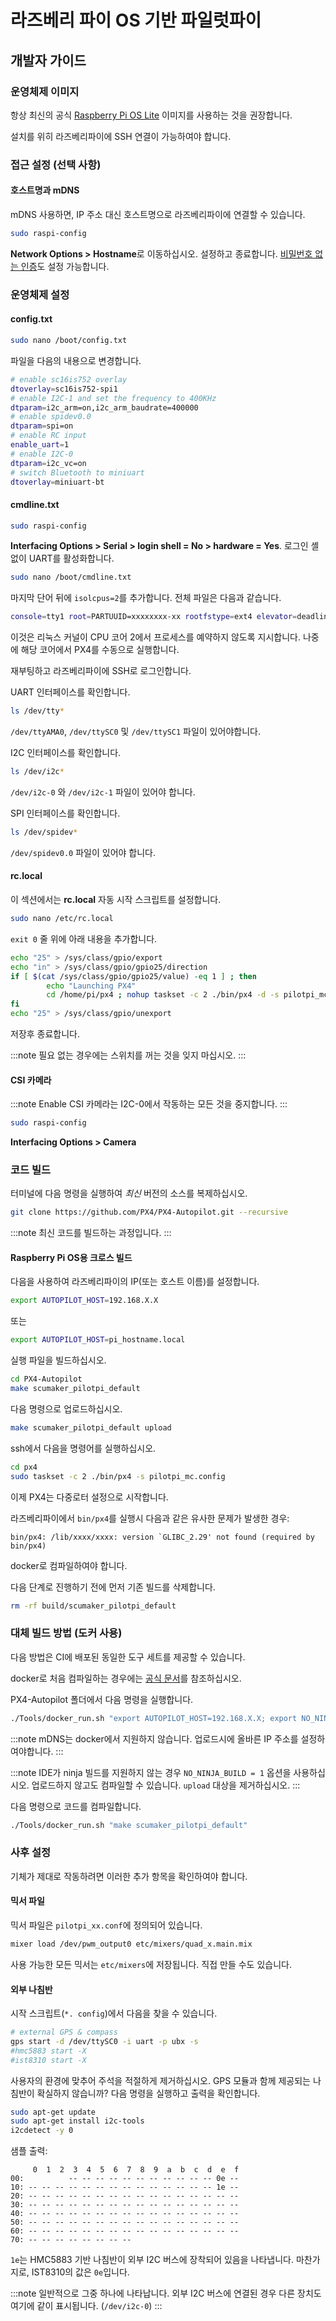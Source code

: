 # 라즈베리 파이 OS 기반 파일럿파이

## 개발자 가이드

### 운영체제 이미지

항상 최신의 공식 [Raspberry Pi OS Lite](https://downloads.raspberrypi.org/raspios_lite_armhf_latest) 이미지를 사용하는 것을 권장합니다.

설치를 위히 라즈베리파이에 SSH 연결이 가능하여야 합니다.

### 접근 설정 (선택 사항)

#### 호스트명과 mDNS

mDNS 사용하면, IP 주소 대신 호스트명으로 라즈베리파이에 연결할 수 있습니다.

```sh
sudo raspi-config
```

**Network Options > Hostname**로 이동하십시오. 설정하고 종료합니다. [비밀번호 없는 인증](https://www.raspberrypi.org/documentation/remote-access/ssh/passwordless.md)도 설정 가능합니다.

### 운영체제 설정

#### config.txt

```sh
sudo nano /boot/config.txt
```

파일을 다음의 내용으로 변경합니다.

```sh
# enable sc16is752 overlay
dtoverlay=sc16is752-spi1
# enable I2C-1 and set the frequency to 400KHz
dtparam=i2c_arm=on,i2c_arm_baudrate=400000
# enable spidev0.0
dtparam=spi=on
# enable RC input
enable_uart=1
# enable I2C-0
dtparam=i2c_vc=on
# switch Bluetooth to miniuart
dtoverlay=miniuart-bt
```

#### cmdline.txt

```sh
sudo raspi-config
```

**Interfacing Options > Serial > login shell = No > hardware = Yes**. 로그인 셸없이 UART를 활성화합니다.

```sh
sudo nano /boot/cmdline.txt
```

마지막 단어 뒤에 `isolcpus=2`를 추가합니다. 전체 파일은 다음과 같습니다.

```sh
console=tty1 root=PARTUUID=xxxxxxxx-xx rootfstype=ext4 elevator=deadline fsck.repair=yes rootwait isolcpus=2
```

이것은 리눅스 커널이 CPU 코어 2에서 프로세스를 예약하지 않도록 지시합니다. 나중에 해당 코어에서 PX4를 수동으로 실행합니다.

재부팅하고 라즈베리파이에 SSH로 로그인합니다.

UART 인터페이스를 확인합니다.

```sh
ls /dev/tty*
```

`/dev/ttyAMA0`, `/dev/ttySC0` 및 `/dev/ttySC1` 파일이 있어야합니다.

I2C 인터페이스를 확인합니다.

```sh
ls /dev/i2c*
```

`/dev/i2c-0` 와 `/dev/i2c-1` 파일이 있어야 합니다.

SPI 인터페이스를 확인합니다.

```sh
ls /dev/spidev*
```

`/dev/spidev0.0` 파일이 있어야 합니다.

#### rc.local

이 섹션에서는 **rc.local** 자동 시작 스크립트를 설정합니다.

```sh
sudo nano /etc/rc.local
```

`exit 0` 줄 위에 아래 내용을 추가합니다.

```sh
echo "25" > /sys/class/gpio/export
echo "in" > /sys/class/gpio/gpio25/direction
if [ $(cat /sys/class/gpio/gpio25/value) -eq 1 ] ; then
        echo "Launching PX4"
        cd /home/pi/px4 ; nohup taskset -c 2 ./bin/px4 -d -s pilotpi_mc.config 2 &> 1 > /home/pi/px4/px4.log &
fi
echo "25" > /sys/class/gpio/unexport
```

저장후 종료합니다.

:::note
필요 없는 경우에는 스위치를 꺼는 것을 잊지 마십시오.
:::

#### CSI 카메라

:::note
Enable CSI 카메라는 I2C-0에서 작동하는 모든 것을 중지합니다.
:::

```sh
sudo raspi-config
```

**Interfacing Options > Camera**

### 코드 빌드

터미널에 다음 명령을 실행하여 *최신* 버전의 소스를 복제하십시오.

```sh
git clone https://github.com/PX4/PX4-Autopilot.git --recursive
```

:::note
최신 코드를 빌드하는 과정입니다.
:::

#### Raspberry Pi OS용 크로스 빌드

다음을 사용하여 라즈베리파이의 IP(또는 호스트 이름)를 설정합니다.

```sh
export AUTOPILOT_HOST=192.168.X.X
```

또는

```sh
export AUTOPILOT_HOST=pi_hostname.local
```

실행 파일을 빌드하십시오.

```sh
cd PX4-Autopilot
make scumaker_pilotpi_default
```

다음 명령으로 업로드하십시오.

```sh
make scumaker_pilotpi_default upload
```

ssh에서 다음을 명령어를 실행하십시오.

```sh
cd px4
sudo taskset -c 2 ./bin/px4 -s pilotpi_mc.config
```

이제 PX4는 다중로터 설정으로 시작합니다.

라즈베리파이에서 `bin/px4`를 실행시 다음과 같은 유사한 문제가 발생한 경우:

```
bin/px4: /lib/xxxx/xxxx: version `GLIBC_2.29' not found (required by bin/px4)
```

docker로 컴파일하여야 합니다.

다음 단계로 진행하기 전에 먼저 기존 빌드를 삭제합니다.

```sh
rm -rf build/scumaker_pilotpi_default
```

### 대체 빌드 방법 (도커 사용)

다음 방법은 CI에 배포된 동일한 도구 세트를 제공할 수 있습니다.

docker로 처음 컴파일하는 경우에는 [공식 문서](../test_and_ci/docker.md#prerequisites)를 참조하십시오.

PX4-Autopilot 폴더에서 다음 명령을 실행합니다.

```sh
./Tools/docker_run.sh "export AUTOPILOT_HOST=192.168.X.X; export NO_NINJA_BUILD=1; make scumaker_pilotpi_default upload"
```

:::note
mDNS는 docker에서 지원하지 않습니다. 업로드시에 올바른 IP 주소를 설정하여야합니다.
:::

:::note IDE가 ninja 빌드를 지원하지 않는 경우 `NO_NINJA_BUILD = 1` 옵션을 사용하십시오. 업로드하지 않고도 컴파일할 수 있습니다. `upload` 대상을 제거하십시오.
:::

다음 명령으로 코드를 컴파일합니다.

```sh
./Tools/docker_run.sh "make scumaker_pilotpi_default"
```

### 사후 설정

기체가 제대로 작동하려면 이러한 추가 항목을 확인하여야 합니다.

#### 믹서 파일

믹서 파일은 `pilotpi_xx.conf`에 정의되어 있습니다.

```sh
mixer load /dev/pwm_output0 etc/mixers/quad_x.main.mix
```

사용 가능한 모든 믹서는 `etc/mixers`에 저장됩니다. 직접 만들 수도 있습니다.

#### 외부 나침반

시작 스크립트(`*. config`)에서 다음을 찾을 수 있습니다.

```sh
# external GPS & compass
gps start -d /dev/ttySC0 -i uart -p ubx -s
#hmc5883 start -X
#ist8310 start -X
```

사용자의 환경에 맞추어 주석을 적절하게 제거하십시오. GPS 모듈과 함께 제공되는 나침반이 확실하지 않습니까? 다음 명령을 실행하고 출력을 확인합니다.

```sh
sudo apt-get update
sudo apt-get install i2c-tools
i2cdetect -y 0
```

샘플 출력:

```
     0  1  2  3  4  5  6  7  8  9  a  b  c  d  e  f
00:          -- -- -- -- -- -- -- -- -- -- -- 0e -- 
10: -- -- -- -- -- -- -- -- -- -- -- -- -- -- 1e -- 
20: -- -- -- -- -- -- -- -- -- -- -- -- -- -- -- -- 
30: -- -- -- -- -- -- -- -- -- -- -- -- -- -- -- -- 
40: -- -- -- -- -- -- -- -- -- -- -- -- -- -- -- -- 
50: -- -- -- -- -- -- -- -- -- -- -- -- -- -- -- -- 
60: -- -- -- -- -- -- -- -- -- -- -- -- -- -- -- -- 
70: -- -- -- -- -- -- -- --
```

`1e`는 HMC5883 기반 나침반이 외부 I2C 버스에 장착되어 있음을 나타냅니다. 마찬가지로, IST8310의 값은 `0e`입니다.

:::note
일반적으로 그중 하나에 나타납니다. 외부 I2C 버스에 연결된 경우 다른 장치도 여기에 같이 표시됩니다. (`/dev/i2c-0`)
:::
